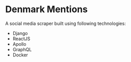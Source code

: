 Denmark Mentions
================

A social media scraper built using following technologies:
- Django
- ReactJS
- Apollo
- GraphQL
- Docker
